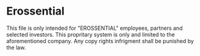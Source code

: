 # Erossential
This file is only intended for "EROSSENTIAL" employees, partners and selected investors.
This propritary system is only and limited to the aforementioned company. 
Any copy rights infrigment shall be punished by the law.
